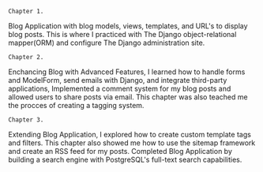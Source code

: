     Chapter 1.
  Blog Application with blog models, views, templates, and URL's to display blog posts. This is where I practiced
  with The Django object-relational mapper(ORM) and configure The Django administration site.
  
    Chapter 2.
  Enchancing Blog with Advanced Features, I learned how to handle forms and ModelForm, send emails with Django, 
  and integrate third-party applications, Implemented a comment system for my blog posts and allowed users to 
  share posts via email. This chapter was also teached me the procces of creating a tagging system.
  
    Chapter 3.
  Extending Blog Application, I explored how to create custom template tags and filters. This chapter also showed me
  how to use the sitemap framework and create an RSS feed for my posts. Completed Blog Application by building a
  search engine with PostgreSQL's full-text search capabilities.
